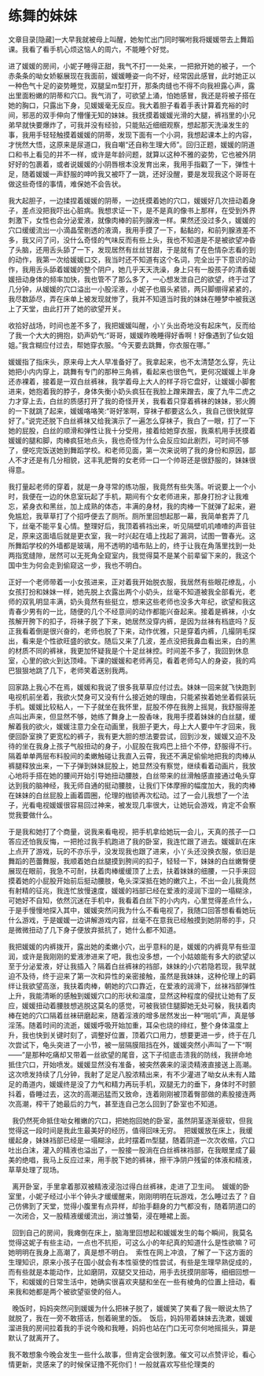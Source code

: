 # 练舞的妹妹

文章目录[隐藏]一大早我就被母上叫醒，她匆忙出门同时嘱咐我将媛媛带去上舞蹈课。我看了看手机心烦这恼人的周六，不能睡个好觉。

进了媛媛的房间，小妮子睡得正甜，我气不打一一处来，一把掀开她的被子，一个赤条条的呦女娇躯展现在我面前，媛媛睡姿一向不好，经常因此感冒，此时她正以一种色气十足的姿势睡觉，双腿呈m型打开，那条肉缝也不得不向我袒露心声，露出里面粉嫩的阴蒂和穴口。我气消了，可欲望上涌，怕她感冒，我还是将被子搭在她的胸口，只露出下身，见媛媛毫无反应。我大着胆子看着手表计算着充裕的时间，邪恶的双手伸向了懵懂无知的妹妹。我抚摸着媛媛光滑的大腿，裤裆里的小兄弟早就快要爆炸了，可我并没有经验，只能贴近细细观察，想起那天洗澡发生的事，我用手轻轻触摸着媛媛的阴蒂，发现下面有一个小洞，我想起课本上的内容，才恍然大悟，这原来是尿道口，我自嘲“还自称生理大师”。回归正题，媛媛的阴道口和书上看见的并不一样，或许是年龄问题，就算以这种不雅的姿势，它也被外阴好好的包裹着，或者说媛媛的小阴唇根本没发育出来，我用手指戳了一下，弹性十足，随着媛媛一声舒服的呻吟我又被吓了一跳，还好没醒，要是发现我这个哥哥在做这些奇怪的事情，难保她不会告状。

我大起胆子，一边揉捏着媛媛的阴蒂，一边抚摸着她的穴口，媛媛好几次扭动着身子，差点没把我吓出心脏病。我想求证一下，是不是真的像书上那样，在受到外界刺激下，女性也会分泌爱液，就像肉棒的前列腺液一样。果然还没过多久，媛媛的穴口缓缓流出一小滴晶莹剔透的液滴，我用手摸了一下，黏黏的，和前列腺液差不多，我又问了问，没什么奇怪的气味反而有些上头，我也不知道是不是被欲望冲昏了头脑，还用舌头舔了一下，发现居然有丝丝甘甜，于是就有了在色情杂志看的到的动作，我第一次给媛媛口交，我当时还不知道有这个名词，完全出于下意识的动作，我用舌头舔着媛媛的整个阴户，她几乎天天洗澡，身上只有一股孩子的清香媛媛扭动身体的频率加快，我也管不了那么多了，一心想发泄自己的欲望，终于过了几分钟，从媛媛的穴口溢出一小股淫液，小妮子也眉头紧锁，两只脚绷得紧紧的，我尽数舔尽，弄在床单上被发现就惨了，我并不知道当时我的妹妹在睡梦中被我送上了天堂，由此打开了她的欲望开关。

收拾好战场，时间也差不多了，我把媛媛叫醒，小丫头出奇地没有起床气，反而给了我一个大大的拥抱，奶声奶气:“哥哥，媛媛昨晚睡得好香啊！好像遇到了仙女姐姐。”我含糊应付过去，帮她穿衣服。“今天要去跳舞，你衣服在哪。”

媛媛指了指床头，原来母上大人早准备好了。我拿起来，也不太清楚怎么穿，先让她把小内内穿上，跳舞有专门的那种三角裤，看起来也很色气，更何况媛媛上半身还赤裸着，接着是一双白丝裤袜，我学着母上大人的样子将它盘好，让媛媛小脚套进来，她抱着我的脖子，身体失衡小奶头疯狂在我脸上蹭来蹭去，废了九牛二虎之力才穿上去，白丝的质感打开了我的奇怪开关，我看着只穿着裤袜的妹妹，邪火腾的一下就跳了起来，媛媛咯咯笑:“哥好笨啊，穿袜子都要这么久，我自己很快就穿好了。”说完还脱下白丝裤袜又给我演示了一遍怎么穿袜子，我白了一眼，打了一下她的屁股，白丝的顺滑和弹性让我十分受用，接着给她穿衣服，我乘机用手抚摸着媛媛的腿和脚，肉棒疯狂地点头，我也奇怪为什么会反应如此剧烈，可时间不够了，便吃完饭送她到舞蹈学校。和老师见面，第一次来说明了我的身份和原因，鄙人不才还是有几分相貌，这丰乳肥臀的女老师一口一个帅哥还是很舒服的，妹妹很得意。

我打量起老师的穿着，就是一身寻常的练功服，我竟然有些失落。听说要上一个小时，我便在一边的休息室玩起了手机，期间有个女老师进来，那身打扮才让我难忘，紧身衣和黑丝，加上成熟的体态，丰满的身材，我的肉棒一下就弹了起来，避免尴尬，我草草打了个招呼便去了厕所。厕所里回想起那一幕，我简单套弄了几下，丝毫不能平复心情。整理好后，我顶着裤裆出来，听见隔壁叽叽喳喳的声音驻足，原来这面墙后就是更衣室，我一时兴起在墙上找起了漏洞，试图一瞥春光。这所舞蹈学校的外墙都是玻璃，用不透明的墙布贴上的，终于让我在角落里找到一处两指宽缝隙，居然可以无死角全窥室内，我觉得莫不是某个前辈留下来的，我这个国中生为何会走到偷窥这一步，我也不明白。

正好一个老师带着一小女孩进来，正对着我开始脱衣服，我居然有些眼花缭乱，小女孩打扮和妹妹一样，她先脱上衣露出两个小奶头，丝毫不知道被我全部看光，老师的双乳明显丰满，奶头竟然有些挺立，想来这些老师也没多大年纪，欲望和我这青春少男有的一比，随便的几个不经意间的动作都能兴奋起来。接着是裤袜，小女孩解开胯下的扣子，将袜子脱了下来，她居然没穿内裤，是因为丝袜有档底吗？反正我看着倒是很兴奋的，老师也脱了下来，动作优雅，只是穿着内裤，几撮阴毛探出，看来是个性欲旺盛的欲女。随后又来了几波，差点没把我鼻血看出来，白的黑的材质不同的裤袜，我更加怀疑我是个十足丝袜控。时间差不多了，我回到休息室，心里的欲火到达顶峰。下课的媛媛和老师再见，看着老师勾人的身姿，我的鸡巴狠狠地跳了几下，老师笑着送别我两。

回家路上我心不在焉，媛媛和我说了很多我草草应付过去。妹妹一回来就飞快跑到电视机前坐着，我欲火焚身可又没有什么接近她的理由，只能紧挨着她坐着假装玩手机。媛媛比较粘人，一下子就坐在我怀里，屁股不停在我胯上摇晃，我舒服得差点叫出声来，但显然不够，她练了舞身上一股香味，我用手摸着妹妹的白丝腿，缓解着我的欲火，媛媛注意力全在动画里，我胆子更大，母上大人要中午才回来，我便回卧室换了更宽松的裤子，我有更大胆的想法要尝试，回到沙发，媛媛又迫不及待的坐在我身上孩子气般扭动的身子，小屁股在我鸡巴上扭个不停，舒服得不行。隔着单单两层布料股间的柔嫩触碰让我直入云霄，我还不满足偷偷地把我的肉棒从裤腿释放出来，一下子弹到妹妹屁股上，她显然没有察觉，继续看着动画片，我放心地将手搭在她的腰间开始引导她扭动腰肢，白丝带来的丝滑触感直接通过龟头穿达到我的脑神经，我无师自通的挺动腰肢，让我们下体摩擦的幅度加大，我的肉棒在妹妹的白丝屁股上画着圆圈，伦理的枷锁再次松动。过了一会儿我想了一个法子，光看电视媛媛很容易回过神来，被发现几率很大，让她玩会游戏，肯定不会察觉我要做什么。

于是我和她打了个商量，说我来看电视，把手机拿给她玩一会儿，天真的孩子一口答应还怕我反悔，一把抢过我手机跑进了我的卧室，我连忙跟了进去。媛媛趴在床上点开了游戏，玩的不亦乐乎，没发现我也跟了进来，小丫头还没换衣服，依旧是舞蹈的芭蕾舞服，我顺着她白丝腿摸到胯间的扣子，轻轻一下，妹妹的白丝嫩臀便展现在眼前，我急不可耐，扶着肉棒缓缓顶了上去，扶着妹妹的细腰，一只手来回摸着她的小屁股开始前后挺动腰肢，龟头深深抵在她的嫩穴上，不出一会儿我竟然有射精的征兆，我连忙放慢速度，媛媛的裆部已经在爱液的浸润下湿的一塌糊涂，可她好不自知，依然沉迷在手机中，我看着白丝下的小内内，心里觉得差点什么，于是手慢慢地探入其中，媛媛突然问我为什么不看电视了，我随口回答想看看她玩什么游戏，于是媛媛一边讲解游戏内容，丝毫不在意我已经触摸到她阴蒂的手，只是微微扭动了几下身子便放弃抵抗了，她什么都不知道。

我把媛媛的内裤拨开，露出她的柔嫩小穴，出乎意料的是，媛媛的内裤竟早有些湿润，或许是我刚刚的爱液渗进来了吧，我也没多想，一个小姑娘能有多大的欲望以至于分泌爱液，好让我插入？隔着白丝裤袜的裆部，妹妹的小穴若隐若现，我早就迫不及待，终于迎来了第一次和异性的亲密接触，虽然是我妹妹，这种伦理上的羁绊让我欲望高涨，我扶着肉棒，朝她的穴口靠近，在爱液的润滑下，丝袜裆部弹性上升，我能清晰的感触到媛媛穴口的形状和温度，显然这种程度的侵扰让她有了反应，媛媛扭动着腰肢想逃脱这莫名的感觉，可被我锁住腿脚她无处可躲，我扶着肉棒在她的穴口隔着丝袜研磨起来，随着淫液的增多居然发出一种“啪叽”声，真是够淫荡。随着时间的流逝，媛媛呼吸开始加重，耳朵也烧的绯红，整个身体温度上升，我也快到关键时刻了，调整好位置，顶着穴口用力，想要更进一步，终于在几次尝试下，龟头突进了一小节，被一层隔膜阻挡在外，媛媛突然小声叫了一下“啊——”是那种吃痛却又带着一丝欲望的尾音，这下子彻底击溃我的防线，我拼命地抵住穴口，开始喷发。媛媛显然没有准备，被突然袭来的滚烫精液直接送上高潮。这次喷发持续了几分钟，我射了足足八股浓精出来，有不少灌进了呦女从未有人踏足的甬道内，媛媛终是没了力气和精力再玩手机，双腿无力的垂下，身体时不时颤抖着，昏睡过去，这次的高潮迅猛而又致命，连着刚刚被顶着臀部做的素股接连两次高潮，榨干了她最后的力气，甚至连自己怎么回到了卧室也不知道。

  我仍然死命抵住呦女稚嫩的穴口，把她抱回她的卧室，虽然阴茎逐渐疲软，但我觉得这一段时间是我此生最美好的经历，值得回味无穷。  把媛媛放在床上，我缓缓起身，妹妹裆部已经是一塌糊涂，此时摆着m型腿，随着阴道一次次收缩，穴口吐出白沫，灌入的精液也溢出了，一股接一股淌在白丝裤袜裆部，在我眼里成了最美的绝唱，我马上反应过来，用手脱下她的裤袜，擦干净阴户残留的体液和精液，草草处理了现场。

  离开卧室，手里拿着那双被精液浸泡过得白丝裤袜，走进了卫生间。  媛媛的卧室里，小妮子经过小半个钟头才缓缓醒来，刚刚明明在玩游戏，怎么睡过去了？自己仿佛到了天堂，觉得小腹里有点异样，却抬手翻身的力气都没有，随着阴道口的一次闭合，又一股精液缓缓流出，淌过雏菊，浸在睡裙上面。

  回到自己的房间，我瘫倒在床上，脑海里回想起和媛媛发生的每个瞬间，我莫名觉得这妮子有些主动，一点也不抗拒，可这么小的年纪真的知道什么是性欲嘛？可她明明在我身上高潮了，真是想不明白。  索性在网上冲浪，了解了一下这方面的生理知识，原来小孩子在国小就会有本性驱使的性尝试，有些是生理早熟促成的，而有些就是本能动作，比如磨阴，双腿交叉扭动，用手去抚摸阴部等，细细回想一下，和媛媛的日常生活中，她确实很喜欢夹腿和坐在一些有棱角的位置上扭动，看来我和她都是两个被欲望驱使的俗人。

  晚饭时，妈妈突然问到媛媛为什么把袜子脱了，媛媛笑了笑看了我一眼说太热了就脱了，我在一旁不敢搭话，刨着碗里的饭。  饭后，妈妈带着妹妹去洗漱，媛媛溜进我的房间拉着我的手说今晚和我睡，妈妈也站在门口无可奈何地摇摇头，算是默认了就离开了。

我不敢想象今晚会发生一些什么故事，但肯定会很刺激。催文可以点赞评论，看心情更新，灵感来了的时候保证撸不死你们！一般就喜欢写些伦理类的

